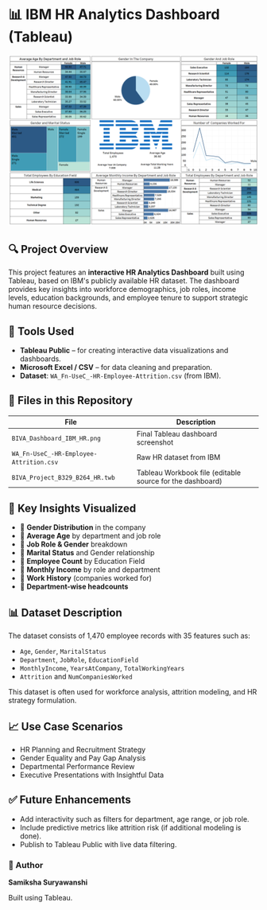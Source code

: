 # 📊 IBM HR Analytics Dashboard (Tableau)

![IBM HR Dashboard](./BIVA_Dashboard_IBM_HR.png)

## 🔍 Project Overview

This project features an **interactive HR Analytics Dashboard** built using Tableau, based on IBM's publicly available HR dataset. The dashboard provides key insights into workforce demographics, job roles, income levels, education backgrounds, and employee tenure to support strategic human resource decisions.

## 🧰 Tools Used

- **Tableau Public** – for creating interactive data visualizations and dashboards.
- **Microsoft Excel / CSV** – for data cleaning and preparation.
- **Dataset**: `WA_Fn-UseC_-HR-Employee-Attrition.csv` (from IBM).

## 📁 Files in this Repository

| File | Description |
|------|-------------|
| `BIVA_Dashboard_IBM_HR.png` | Final Tableau dashboard screenshot |
| `WA_Fn-UseC_-HR-Employee-Attrition.csv` | Raw HR dataset from IBM |
| `BIVA_Project_B329_B264_HR.twb` | Tableau Workbook file (editable source for the dashboard) |

## 🧾 Key Insights Visualized

- 📌 **Gender Distribution** in the company  
- 📌 **Average Age** by department and job role  
- 📌 **Job Role & Gender** breakdown  
- 📌 **Marital Status** and Gender relationship  
- 📌 **Employee Count** by Education Field  
- 📌 **Monthly Income** by role and department  
- 📌 **Work History** (companies worked for)  
- 📌 **Department-wise headcounts**

## 📊 Dataset Description

The dataset consists of 1,470 employee records with 35 features such as:

- `Age`, `Gender`, `MaritalStatus`
- `Department`, `JobRole`, `EducationField`
- `MonthlyIncome`, `YearsAtCompany`, `TotalWorkingYears`
- `Attrition` and `NumCompaniesWorked`

This dataset is often used for workforce analysis, attrition modeling, and HR strategy formulation.

## 📈 Use Case Scenarios

- HR Planning and Recruitment Strategy
- Gender Equality and Pay Gap Analysis
- Departmental Performance Review
- Executive Presentations with Insightful Data

## ✅ Future Enhancements

- Add interactivity such as filters for department, age range, or job role.
- Include predictive metrics like attrition risk (if additional modeling is done).
- Publish to Tableau Public with live data filtering.



### 👤 Author

**Samiksha Suryawanshi**

Built using Tableau.  


